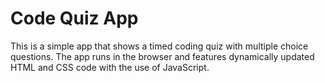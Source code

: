 # Code Quiz App

This is a simple app that shows a timed coding quiz with multiple choice questions. The app runs in the browser and features dynamically updated HTML and CSS code with the use of JavaScript.
